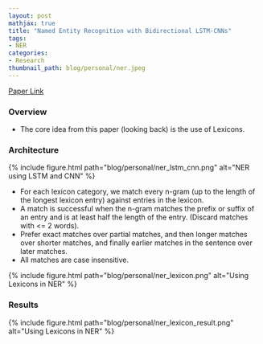 ```yaml
---
layout: post
mathjax: true
title: "Named Entity Recognition with Bidirectional LSTM-CNNs"
tags:
- NER
categories:
- Research
thumbnail_path: blog/personal/ner.jpeg
---
```


[Paper Link](https://arxiv.org/pdf/1511.08308.pdf)

### Overview

- The core idea from this paper (looking back) is the use of Lexicons.

### Architecture

{% include figure.html path="blog/personal/ner_lstm_cnn.png" alt="NER using LSTM and CNN" %}

- For each lexicon category, we match every n-gram (up to the length of the longest lexicon entry) against entries in the lexicon.
- A match is successful when the n-gram matches the prefix or suffix of an entry and is at least half the length of
the entry. (Discard matches with <= 2 words).
- Prefer exact matches over partial matches, and then longer matches over shorter matches, and finally earlier matches in the sentence over later matches.
- All matches are case insensitive.

{% include figure.html path="blog/personal/ner_lexicon.png" alt="Using Lexicons in NER" %}

### Results

{% include figure.html path="blog/personal/ner_lexicon_result.png" alt="Using Lexicons in NER" %}